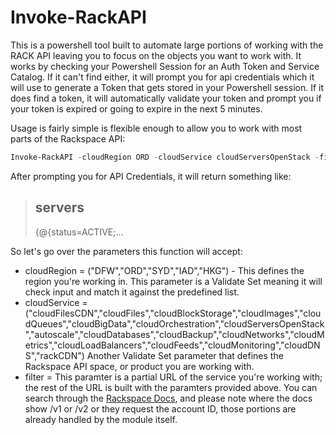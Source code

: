 # Invoke-RackAPI

This is a powershell tool built to automate large portions of working with the RACK API leaving you to focus on the objects you want to work with. It works by checking your Powershell Session for an Auth Token and Service Catalog. If it can't find either, it will prompt you for api credentials which it will use to generate a Token that gets stored in your Powershell session. If it does find a token, it will automatically validate your token and prompt you if your token is expired or going to expire in the next 5 minutes.

Usage is fairly simple is flexible enough to allow you to work with most parts of the Rackspace API:

```Powershell
Invoke-RackAPI -cloudRegion ORD -cloudService cloudServersOpenStack -filter /servers/detail
```

After prompting you for API Credentials, it will return something like:
>servers
>-------
>{@{status=ACTIVE;...

So let's go over the parameters this function will accept:

- cloudRegion = ("DFW","ORD","SYD","IAD","HKG") - This defines the region you're working in. This parameter is a Validate Set meaning it will check input and match it against the predefined list.
- cloudService = ("cloudFilesCDN","cloudFiles","cloudBlockStorage","cloudImages","cloudQueues","cloudBigData","cloudOrchestration","cloudServersOpenStack","autoscale","cloudDatabases","cloudBackup","cloudNetworks","cloudMetrics","cloudLoadBalancers","cloudFeeds","cloudMonitoring","cloudDNS","rackCDN")
	Another Validate Set parameter that defines the Rackspace API space, or product you are working with. 
- filter = This paramter is a partial URL of the service you're working with; the rest of the URL is built with the paramters provided above. You can search through the [Rackspace Docs](https://docs.rackspace.com), and please note where the docs show /v1 or /v2 or they request the account ID, those portions are already handled by the module itself.